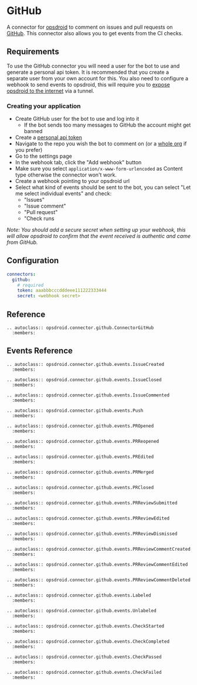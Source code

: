 # GitHub

A connector for [opsdroid](https://github.com/opsdroid/opsdroid) to comment on issues and pull requests on [GitHub](https://github.com). This connector also allows you to get events from the CI checks.

## Requirements

To use the GitHub connector you will need a user for the bot to use and generate a personal api token. It is recommended that you create a separate user from your own account for this. You also need to configure a webhook to send events to opsdroid, this will require you to [expose opsdroid to the internet](https://docs.opsdroid.dev/en/stable/exposing.html) via a tunnel.

### Creating your application

- Create GitHub user for the bot to use and log into it
  - If the bot sends too many messages to GitHub the account might get banned
- Create a [personal api token](https://github.com/blog/1509-personal-api-tokens)
- Navigate to the repo you wish the bot to comment on (or a [whole org](https://github.com/blog/1933-introducing-organization-webhooks) if you prefer)
- Go to the settings page
- In the webhook tab, click the "Add webhook" button
- Make sure you select `application/x-www-form-urlencoded` as Content type otherwise the connector won't work.
- Create a webhook pointing to your opsdroid url
- Select what kind of events should be sent to the bot, you can select "Let me select individual events" and check:
  - "Issues"
  - "Issue comment"
  - "Pull request"
  - "Check runs
  
_*Note:* You should add a secure secret when setting up your webhook, this will allow opsdroid to confirm that the event received is authentic and came from GitHub._

## Configuration

```yaml
connectors:
  github:
    # required
    token: aaabbbcccdddeee111222333444
    secret: <webhook secret>
```

## Reference

```eval_rst
.. autoclass:: opsdroid.connector.github.ConnectorGitHub
  :members:
```

## Events Reference

```eval_rst
.. autoclass:: opsdroid.connector.github.events.IssueCreated
  :members:
```

```eval_rst
.. autoclass:: opsdroid.connector.github.events.IssueClosed
  :members:
```

```eval_rst
.. autoclass:: opsdroid.connector.github.events.IssueCommented
  :members:
```

```eval_rst
.. autoclass:: opsdroid.connector.github.events.Push
  :members:
```

```eval_rst
.. autoclass:: opsdroid.connector.github.events.PROpened
  :members:
```

```eval_rst
.. autoclass:: opsdroid.connector.github.events.PRReopened
  :members:
```

```eval_rst
.. autoclass:: opsdroid.connector.github.events.PREdited
  :members:
```

```eval_rst
.. autoclass:: opsdroid.connector.github.events.PRMerged
  :members:
```

```eval_rst
.. autoclass:: opsdroid.connector.github.events.PRClosed
  :members:
```

```eval_rst
.. autoclass:: opsdroid.connector.github.events.PRReviewSubmitted
  :members:
```

```eval_rst
.. autoclass:: opsdroid.connector.github.events.PRReviewEdited
  :members:
```

```eval_rst
.. autoclass:: opsdroid.connector.github.events.PRReviewDismissed
  :members:
```

```eval_rst
.. autoclass:: opsdroid.connector.github.events.PRReviewCommentCreated
  :members:
```

```eval_rst
.. autoclass:: opsdroid.connector.github.events.PRReviewCommentEdited
  :members:
```

```eval_rst
.. autoclass:: opsdroid.connector.github.events.PRReviewCommentDeleted
  :members:
```

```eval_rst
.. autoclass:: opsdroid.connector.github.events.Labeled
  :members:
```

```eval_rst
.. autoclass:: opsdroid.connector.github.events.Unlabeled
  :members:
```

```eval_rst
.. autoclass:: opsdroid.connector.github.events.CheckStarted
  :members:
```

```eval_rst
.. autoclass:: opsdroid.connector.github.events.CheckCompleted
  :members:
```

```eval_rst
.. autoclass:: opsdroid.connector.github.events.CheckPassed
  :members:
```

```eval_rst
.. autoclass:: opsdroid.connector.github.events.CheckFailed
  :members:
```